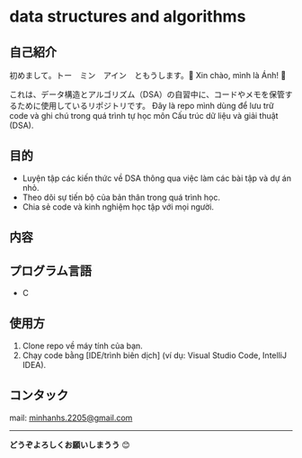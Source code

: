 ﻿# data structures and algorithms

## 自己紹介

初めまして。トー　ミン　アイン　ともうします。👋
Xin chào, mình là Ánh! 👋

これは、データ構造とアルゴリズム（DSA）の自習中に、コードやメモを保管するために使用しているリポジトリです。
Đây là repo mình dùng để lưu trữ code và ghi chú trong quá trình tự học môn Cấu trúc dữ liệu và giải thuật (DSA). 

## 目的

- Luyện tập các kiến thức về DSA thông qua việc làm các bài tập và dự án nhỏ.
- Theo dõi sự tiến bộ của bản thân trong quá trình học.
- Chia sẻ code và kinh nghiệm học tập với mọi người.


## 内容

## プログラム言語
- C


## 使用方

1. Clone repo về máy tính của bạn.
2. Chạy code bằng [IDE/trình biên dịch] (ví dụ: Visual Studio Code, IntelliJ IDEA).


## コンタック

mail: minhanhs.2205@gmail.com

---

**どうぞよろしくお願いしまうう** 😊
